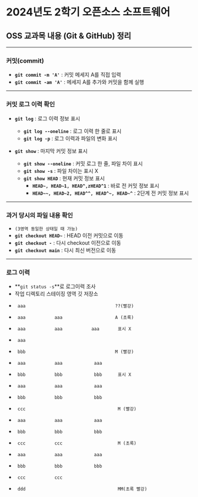 # 2024년도 2학기 오픈소스 소프트웨어
## OSS 교과목 내용 (Git & GitHub) 정리

---

### 커밋(commit)

- **`git commit -m 'A'`** : 커밋 메세지 A를 직접 입력
- **`git commit -am 'A'`** : 메세지 A를 추가와 커밋을 함께 실행

---

### 커밋 로그 이력 확인

- **`git log`** : 로그 이력 정보 표시
   - **`git log --oneline`** : 로그 이력 한 줄로 표시
   - **`git log -p`** : 로그 이력과 파일의 변화 표시

- **`git show`** : 마지막 커밋 정보 표시
   - **`git show --oneline`** : 커밋 로그 한 줄, 파일 차이 표시
   - **`git show -s`** : 파일 차이는 표시 X
   - **`git show HEAD`** : 현재 커밋 정보 표시
      - **`HEAD~, HEAD~1, HEAD^,zHEAD^1`** : 바로 전 커밋 정보 표시
      - **`HEAD~~, HEAD~2, HEAD^^, HEAD^~, HEAD~^`** : 2단계 전 커밋 정보 표시

---

### 과거 당시의 파일 내용 확인

- ```(3영역 동일한 상태일 때 가능)```
- **`git checkout HEAD~`** : HEAD 이전 커밋으로 이동
- **`git checkout -`** : 다시 checkout 이전으로 이동
- **`git checkout main`** : 다시 최신 버전으로 이동

---

### 로그 이력
- **`git status -s`**로 로그이력 조사
- 작업 디렉토리   스테이징 영역   깃 저장소
-      aaa                                  ??(빨강)
-      aaa           aaa                    A (초록)
-      aaa           aaa           aaa       표시 X

-      aaa
-      bbb                                  M (빨강)

-      aaa           aaa            aaa
-      bbb           bbb            bbb      표시 X

-      aaa           aaa            aaa
-      bbb           bbb            bbb
-      ccc                                   M (빨강)

-      aaa           aaa            aaa
-      bbb           bbb            bbb
-      ccc           ccc                     M (초록)

-      aaa           aaa            aaa
-      bbb           bbb            bbb
-      ccc           ccc                     
-      ddd                                   MM(초록 빨강)
